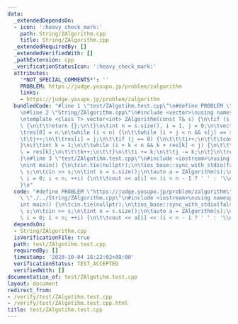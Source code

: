 ```yaml
---
data:
  _extendedDependsOn:
  - icon: ':heavy_check_mark:'
    path: String/ZAlgorithm.cpp
    title: String/ZAlgorithm.cpp
  _extendedRequiredBy: []
  _extendedVerifiedWith: []
  _pathExtension: cpp
  _verificationStatusIcon: ':heavy_check_mark:'
  attributes:
    '*NOT_SPECIAL_COMMENTS*': ''
    PROBLEM: https://judge.yosupo.jp/problem/zalgorithm
    links:
    - https://judge.yosupo.jp/problem/zalgorithm
  bundledCode: "#line 1 \"test/ZAlgotihm.test.cpp\"\n#define PROBLEM \"https://judge.yosupo.jp/problem/zalgorithm\"\
    \n#line 2 \"String/ZAlgorithm.cpp\"\n#include <vector>\nusing namespace std;\n\
    \ntemplate <class T> vector<int> ZAlgorithm(const T& s) {\n\tif (s.size() == 0)\
    \ {\n\t\treturn {};\n\t}\n\tint n = s.size(), i = 1, j = 0;\n\tvector<int> res(n);\n\
    \tres[0] = n;\n\twhile (i < n) {\n\t\twhile (i + j < n && s[j] == s[i + j])\n\t\
    \t\tj++;\n\t\tres[i] = j;\n\t\tif (j == 0) {\n\t\t\ti++;\n\t\t\tcontinue;\n\t\t\
    }\n\t\tint k = 1;\n\t\twhile (i + k < n && k + res[k] < j) {\n\t\t\tres[i + k]\
    \ = res[k];\n\t\t\tk++;\n\t\t}\n\t\ti += k;\n\t\tj -= k;\n\t}\n\treturn res;\n\
    }\n#line 3 \"test/ZAlgotihm.test.cpp\"\n#include <iostream>\nusing namespace std;\n\
    \nint main() {\n\tcin.tie(nullptr);\n\tios_base::sync_with_stdio(false);\n\tstring\
    \ s;\n\tcin >> s;\n\tint n = s.size();\n\tauto a = ZAlgorithm(s);\n\tfor (int\
    \ i = 0; i < n; ++i) {\n\t\tcout << a[i] << (i < n - 1 ? ' ' : '\\n');\n\t}\n\
    }\n"
  code: "#define PROBLEM \"https://judge.yosupo.jp/problem/zalgorithm\"\n#include\
    \ \"./../String/ZAlgorithm.cpp\"\n#include <iostream>\nusing namespace std;\n\n\
    int main() {\n\tcin.tie(nullptr);\n\tios_base::sync_with_stdio(false);\n\tstring\
    \ s;\n\tcin >> s;\n\tint n = s.size();\n\tauto a = ZAlgorithm(s);\n\tfor (int\
    \ i = 0; i < n; ++i) {\n\t\tcout << a[i] << (i < n - 1 ? ' ' : '\\n');\n\t}\n}"
  dependsOn:
  - String/ZAlgorithm.cpp
  isVerificationFile: true
  path: test/ZAlgotihm.test.cpp
  requiredBy: []
  timestamp: '2020-10-04 18:22:02+09:00'
  verificationStatus: TEST_ACCEPTED
  verifiedWith: []
documentation_of: test/ZAlgotihm.test.cpp
layout: document
redirect_from:
- /verify/test/ZAlgotihm.test.cpp
- /verify/test/ZAlgotihm.test.cpp.html
title: test/ZAlgotihm.test.cpp
---
```

